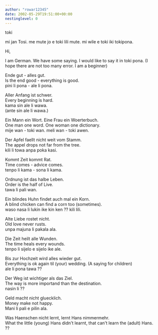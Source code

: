```yaml
---
author: "rowar12345"
date: 2002-05-29T19:51:00+00:00
nestinglevel: 0
---
```

toki

mi jan Tosi. me mute jo e toki lili mute. mi wile e toki iki tokipona.

Hi,

I am German. We have some saying. I would like to say it in toki pona.
(I hope there are not too many error. I am a beginner)

Ende gut - alles gut.\
Is the end good - everything is good.\
pini li pona - ale li pona.

Aller Anfang ist schwer.\
Every beginning is hard.\
kama sin ale li wawa.\
(ante sin ale li wawa.)

Ein Mann ein Wort. Eine Frau ein Woerterbuch.\
One man one word. One woman one dictionary.\
mije wan - toki wan. meli wan - toki awen.

Der Apfel faellt nicht weit vom Stamm.\
The appel drops not far from the tree.\
kili li towa anpa poka kasi.

Kommt Zeit kommt Rat.\
Time comes - advice comes.\
tenpo li kama - sona li kama.

Ordnung ist das halbe Leben.\
Order is the half of Live.\
tawa li pali wan.

Ein blindes Huhn findet auch mal ein Korn.\
A blind chicken can find a corn too (sometimes).\
waso nasa li lukin ike kin ken ?? kili lili.

Alte Liebe rostet nicht.\
Old love never rusts.\
unpa majuna li pakala ala.

Die Zeit heilt alle Wunden.\
The time heals every wounds.\
tenpo li sijelo e sijelo ike ale.

Bis zur Hochzeit wird alles wieder gut.\
Everything is ok again til (your) wedding. (A saying for children)\
ale li pona tawa ??

Der Weg ist wichtiger als das Ziel.\
The way is more importand than the destination.\
nasin li ??

Geld macht nicht gluecklich.\
Money make not happy.\
Mani li pali e pilin ala.

Was Haenschen nicht lernt, lernt Hans nimmermehr.\
What the little (young) Hans didn't learnt, that can't learn the (adult) Hans.\
??